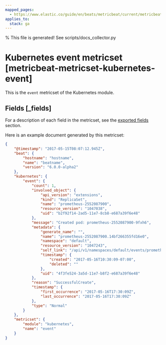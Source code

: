 ```yaml
---
mapped_pages:
  - https://www.elastic.co/guide/en/beats/metricbeat/current/metricbeat-metricset-kubernetes-event.html
applies_to:
  stack: ga
---
```


% This file is generated! See scripts/docs_collector.py

# Kubernetes event metricset [metricbeat-metricset-kubernetes-event]

This is the `event` metricset of the Kubernetes module.

## Fields [_fields]

For a description of each field in the metricset, see the [exported fields](/reference/metricbeat/exported-fields-kubernetes.md) section.

Here is an example document generated by this metricset:

```json
{
    "@timestamp": "2017-05-15T08:07:12.945Z",
    "beat": {
        "hostname": "hostname",
        "name": "beatname",
        "version": "6.0.0-alpha2"
    },
    "kubernetes": {
        "event": {
            "count": 1,
            "involved_object": {
                "api_version": "extensions",
                "kind": "ReplicaSet",
                "name": "prometheus-2552087900",
                "resource_version": "1047038",
                "uid": "b2f92f14-2ad5-11e7-8cb8-e687a39f6e48"
            },
            "message": "Created pod: prometheus-2552087900-9fxh6",
            "metadata": {
                "generate_name": "",
                "name": "prometheus-2552087900.14bf266355fd16e0",
                "namespace": "default",
                "resource_version": "1047243",
                "self_link": "/api/v1/namespaces/default/events/prometheus-2552087900.14bf266355fd16e0",
                "timestamp": {
                    "created": "2017-05-16T10:30:09-07:00",
                    "deleted": ""
                },
                "uid": "4f3fe524-3a5d-11e7-b8f2-e687a39f6e48"
            },
            "reason": "SuccessfulCreate",
            "timestamp": {
                "first_occurrence": "2017-05-16T17:30:09Z",
                "last_occurrence": "2017-05-16T17:30:09Z"
            },
            "type": "Normal"
        }
    },
    "metricset": {
        "module": "kubernetes",
        "name": "event"
    }
}
```
